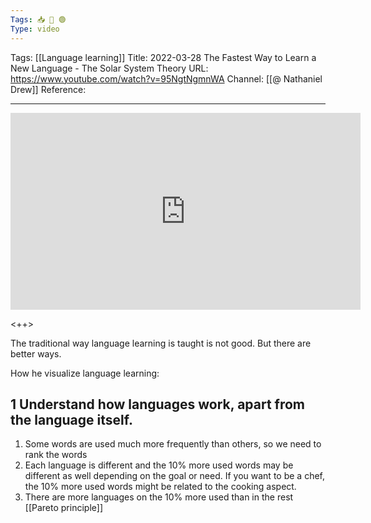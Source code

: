```yaml
---
Tags: 📥 🎥 🟢
Type: video
---
```


Tags: [[Language learning]]
Title: 2022-03-28 The Fastest Way to Learn a New Language - The Solar System Theory
URL: https://www.youtube.com/watch?v=95NgtNgmnWA
Channel: [[@ Nathaniel Drew]]
Reference: 

---

<center>
	<iframe width="560" height="315" src="https://www.youtube.com/embed/95NgtNgmnWA" frameborder="0" allow="accelerometer; autoplay; encrypted-media; gyroscope; picture-in-picture" allow-fullscreen></iframe>
</center>

<++>

The traditional way language learning is taught is not good. But there are better ways.

How he visualize language learning:

## 1 Understand how languages work, apart from the language itself.

1. Some words are used much more frequently than others, so we need to rank the words
2. Each language is different and the 10% more used words may be different as well depending on the goal or need. If you want to be a chef, the 10% more used words might be related to the cooking aspect.
3. There are more languages on the 10% more used than in the rest [[Pareto principle]]